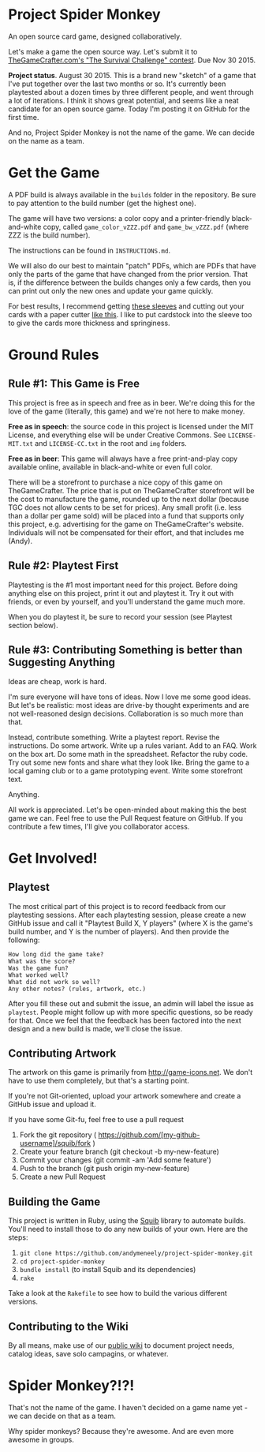 # Project Spider Monkey

An open source card game, designed collaboratively.

Let's make a game the open source way. Let's submit it to [TheGameCrafter.com's "The Survival Challenge" contest](https://www.thegamecrafter.com/contests/the-survival-challenge). Due Nov 30 2015.

**Project status**. August 30 2015. This is a brand new "sketch" of a game that I've put together over the last two months or so. It's currently been playtested about a dozen times by three different people, and went through a lot of iterations. I think it shows great potential, and seems like a neat candidate for an open source game. Today I'm posting it on GitHub for the first time.

And no, Project Spider Monkey is not the name of the game. We can decide on the name as a team.

# Get the Game

A PDF build is always available in the `builds` folder in the repository. Be sure to pay attention to the build number (get the highest one).

The game will have two versions: a color copy and a printer-friendly black-and-white copy, called `game_color_vZZZ.pdf` and `game_bw_vZZZ.pdf` (where ZZZ is the build number).

The instructions can be found in `INSTRUCTIONS.md`.

We will also do our best to maintain "patch" PDFs, which are PDFs that have only the parts of the game that have changed from the prior version. That is, if the difference between the builds changes only a few cards, then you can print out only the new ones and update your game quickly.

For best results, I recommend getting [these sleeves](http://www.amazon.com/Clear-Sleeves-Standard-Card-Game/dp/1589945158/ref=sr_1_1?ie=UTF8&qid=1440986654&sr=8-1&keywords=card+sleeves+fantasy+flight) and cutting out your cards with a paper cutter [like this](http://www.amazon.com/Fiskars-Portable-Scrapbooking-Trimmer-196920-1001/dp/B0017KYE5Y/ref=pd_sim_201_1?ie=UTF8&refRID=1WT4X7KG510X1949037C&dpSrc=sims&dpST=_AC_UL320_SR228%2C320_). I like to put cardstock into the sleeve too to give the cards more thickness and springiness.

# Ground Rules

## Rule #1: This Game is Free

This project is free as in speech and free as in beer. We're doing this for the love of the game (literally, this game) and we're not here to make money.

**Free as in speech**: the source code in this project is licensed under the MIT License, and everything else will be under Creative Commons. See `LICENSE-MIT.txt` and `LICENSE-CC.txt` in the root and `img` folders.

**Free as in beer**: This game will always have a free print-and-play copy available online, available in  black-and-white or even full color.

There will be a storefront to purchase a nice copy of this game on TheGameCrafter. The price that is put on TheGameCrafter storefront will be the cost to manufacture the game, rounded up to the next dollar (because TGC does not allow cents to be set for prices). Any small profit (i.e. less than a dollar per game sold) will be placed into a fund that supports only this project, e.g. advertising for the game on TheGameCrafter's website. Individuals will not be compensated for their effort, and that includes me (Andy).

## Rule #2: Playtest First

Playtesting is the #1 most important need for this project. Before doing anything else on this project, print it out and playtest it. Try it out with friends, or even by yourself, and you'll understand the game much more.

When you do playtest it, be sure to record your session (see Playtest section below).

## Rule #3: Contributing Something is better than Suggesting Anything

Ideas are cheap, work is hard.

I'm sure everyone will have tons of ideas. Now I love me some good ideas. But let's be realistic: most ideas are drive-by thought experiments and are not well-reasoned design decisions. Collaboration is so much more than that.

Instead, contribute something. Write a playtest report. Revise the instructions. Do some artwork. Write up a rules variant. Add to an FAQ. Work on the box art. Do some math in the spreadsheet. Refactor the ruby code. Try out some new fonts and share what they look like. Bring the game to a local gaming club or to a game prototyping event. Write some storefront text.

Anything.

All work is appreciated. Let's be open-minded about making this the best game we can. Feel free to use the Pull Request feature on GitHub. If you contribute a few times, I'll give you collaborator access.

# Get Involved!

## Playtest

The most critical part of this project is to record feedback from our playtesting sessions. After each playtesting session, please create a new GitHub issue and call it "Playtest Build X, Y players" (where X is the game's build number, and Y is the number of players). And then provide the following:

```
How long did the game take?
What was the score?
Was the game fun?
What worked well?
What did not work so well?
Any other notes? (rules, artwork, etc.)
```

After you fill these out and submit the issue, an admin will label the issue as `playtest`. People might follow up with more specific questions, so be ready for that. Once we feel that the feedback has been factored into the next design and a new build is made, we'll close the issue.

## Contributing Artwork

The artwork on this game is primarily from http://game-icons.net. We don't have to use them completely, but that's a starting point.

If you're not Git-oriented, upload your artwork somewhere and create a GitHub issue and upload it.

If you have some Git-fu, feel free to use a pull request

1. Fork the git repository ( https://github.com/[my-github-username]/squib/fork )
2. Create your feature branch (git checkout -b my-new-feature)
3. Commit your changes (git commit -am 'Add some feature')
4. Push to the branch (git push origin my-new-feature)
5. Create a new Pull Request

## Building the Game

This project is written in Ruby, using the [Squib](https://github.com/andymeneely/squib) library to automate builds. You'll need to install those to do any new builds of your own. Here are the steps:

1. `git clone https://github.com/andymeneely/project-spider-monkey.git`
2. `cd project-spider-monkey`
3. `bundle install` (to install Squib and its dependencies)
4. `rake`

Take a look at the `Rakefile` to see how to build the various different versions.

## Contributing to the Wiki

By all means, make use of our [public wiki](https://github.com/andymeneely/project-spider-monkey/wiki) to document project needs, catalog ideas, save solo campagins, or whatever.

# Spider Monkey?!?!

That's not the name of the game. I haven't decided on a game name yet - we can decide on that as a team.

Why spider monkeys? Because they're awesome. And are even more awesome in groups.
